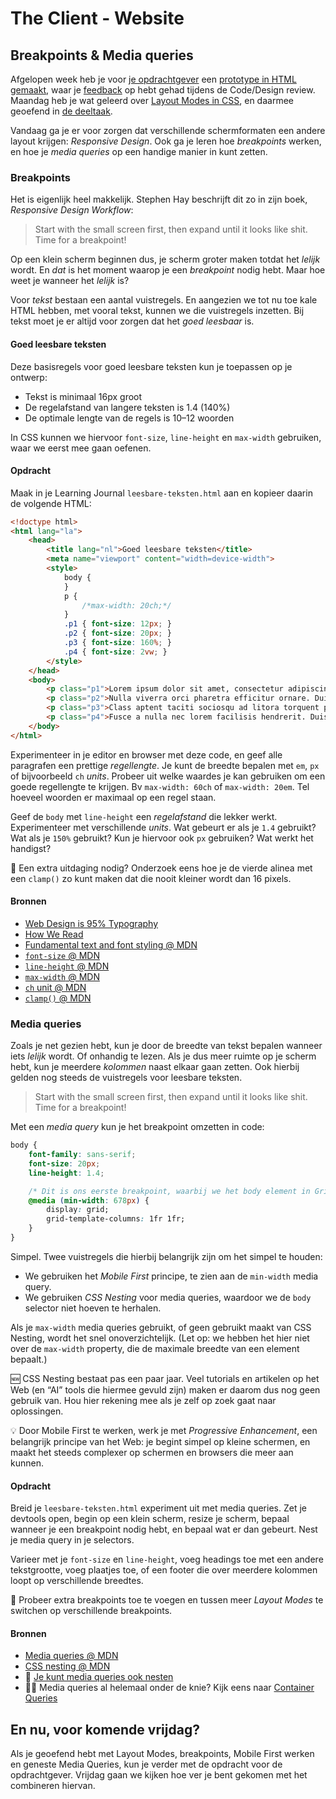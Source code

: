 # The Client - Website

<!--

De studenten leren veel over layout en layout modes.
We vragen veel responsive in de DoD's.
Is het misschien logischer in een workshop in te gaan op media queries? En daarin de leesregels introduceren bij het bepalen van een breakpoint of fluid layout?

Via kolommen. En dan de 'design' vraag: Hoe breed is een kolom?
Een kolom is een telefoon, dat is ook een leuke benadering.


En media query uitleggen. En mee laten spelen in hun Learning Journal. opdrachtje ... 

-->

## Breakpoints & Media queries

Afgelopen week heb je voor [je opdrachtgever](sprint-planning.md) een [prototype in HTML gemaakt](prototyping.md), waar je [feedback](code-design-review-prototype-en-html.md) op hebt gehad tijdens de Code/Design review. Maandag heb je wat geleerd over [Layout Modes in CSS](layout-in-css.md), en daarmee geoefend in [de deeltaak](https://github.com/fdnd-task/layout-in-css).

Vandaag ga je er voor zorgen dat verschillende schermformaten een andere layout krijgen: _Responsive Design_. Ook ga je leren hoe _breakpoints_ werken, en hoe je _media queries_ op een handige manier in kunt zetten.


### Breakpoints

Het is eigenlijk heel makkelijk. Stephen Hay beschrijft dit zo in zijn boek, _Responsive Design Workflow_:

> Start with the small screen first, then expand until it looks like shit. Time for a breakpoint!

Op een klein scherm beginnen dus, je scherm groter maken totdat het _lelijk_ wordt. En _dat_ is het moment waarop je een _breakpoint_ nodig hebt. Maar hoe weet je wanneer het _lelijk_ is?

Voor _tekst_ bestaan een aantal vuistregels. En aangezien we tot nu toe kale HTML hebben, met vooral tekst, kunnen we die vuistregels inzetten. Bij tekst moet je er altijd voor zorgen dat het _goed leesbaar_ is.


#### Goed leesbare teksten

Deze basisregels voor goed leesbare teksten kun je toepassen op je ontwerp:

- Tekst is minimaal 16px groot
- De regelafstand van langere teksten is 1.4 (140%)
- De optimale lengte van de regels is 10–12 woorden

In CSS kunnen we hiervoor `font-size`, `line-height` en `max-width` gebruiken, waar we eerst mee gaan oefenen.

#### Opdracht

Maak in je Learning Journal `leesbare-teksten.html` aan en kopieer daarin de volgende HTML:

```html
<!doctype html>
<html lang="la">
    <head>
        <title lang="nl">Goed leesbare teksten</title>
        <meta name="viewport" content="width=device-width">
        <style>
            body {
            }
            p {
                /*max-width: 20ch;*/
            }
            .p1 { font-size: 12px; }
            .p2 { font-size: 20px; }
            .p3 { font-size: 160%; }
            .p4 { font-size: 2vw; }
        </style>
    </head>
    <body>
        <p class="p1">Lorem ipsum dolor sit amet, consectetur adipiscing elit. Pellentesque convallis scelerisque ipsum sed tempor. Pellentesque habitant morbi tristique senectus et netus et malesuada fames ac turpis egestas. Phasellus tincidunt neque at rutrum semper. Morbi molestie, nibh vitae dictum gravida, eros sapien facilisis risus, id fringilla lectus augue a nisi. Duis non vestibulum sapien. Curabitur non congue dui. Pellentesque erat arcu, porta vel finibus non, iaculis non diam. Mauris a nulla ac mi sollicitudin suscipit. Duis tincidunt volutpat sapien ac bibendum. Morbi eu ipsum dolor. Proin accumsan faucibus interdum.</p>
        <p class="p2">Nulla viverra orci pharetra efficitur ornare. Duis venenatis, justo nec dictum commodo, metus sapien euismod velit, in bibendum elit nibh vitae ipsum. Mauris lacinia nec justo ac bibendum. Sed scelerisque a sapien ac ultricies. Aenean felis ipsum, scelerisque quis urna ac, blandit venenatis odio. Praesent vitae varius odio, quis pellentesque libero. Proin ac justo imperdiet, porttitor elit vitae, gravida arcu. Curabitur nec dolor pharetra, aliquam elit pretium, imperdiet lectus. Pellentesque dictum ante a nisl eleifend semper. Ut pulvinar velit eu turpis mollis rutrum. Vestibulum pharetra mi nec ullamcorper dignissim. Phasellus tempus turpis quis dui venenatis, eget tristique ante sollicitudin. Vestibulum faucibus tortor et varius hendrerit. Suspendisse ut lacinia velit. Donec eu tempus purus, non lacinia purus.</p>
        <p class="p3">Class aptent taciti sociosqu ad litora torquent per conubia nostra, per inceptos himenaeos. Sed id metus est. Mauris nisl velit, volutpat vel semper non, volutpat eget urna. Praesent laoreet diam ut aliquam laoreet. Sed porttitor, dui eget interdum sagittis, enim risus posuere urna, in scelerisque erat urna eget ante. Nullam velit lacus, mollis suscipit euismod sit amet, volutpat eget ex. Nullam rhoncus diam at pellentesque faucibus. Lorem ipsum dolor sit amet, consectetur adipiscing elit. Maecenas lorem lorem, laoreet a metus ac, ornare commodo risus. Sed nulla mi, fringilla lacinia eleifend in, vestibulum ut velit.</p>
        <p class="p4">Fusce a nulla nec lorem facilisis hendrerit. Duis lacinia ornare aliquet. Proin nec ligula viverra, fermentum libero eget, sodales sapien. In in nunc massa. Sed eget feugiat arcu, vitae gravida tortor. Donec ultrices ligula sit amet hendrerit egestas. Donec sagittis fringilla libero, quis gravida nunc pulvinar vitae. Integer malesuada purus at felis rhoncus, sit amet posuere sapien faucibus. Ut facilisis felis quis elit rutrum, dapibus porttitor elit tempor. Etiam ullamcorper arcu mattis felis pulvinar tempor. Curabitur sit amet massa porttitor, varius orci et, elementum nulla. Etiam viverra ultrices lorem ac viverra. Nunc convallis eget lorem sit amet condimentum. In augue diam, ultricies at lacinia vitae, eleifend id urna. Aenean tempor lacus lectus, ac ultrices nibh efficitur ac.</p>
    </body>
</html>
```

Experimenteer in je editor en browser met deze code, en geef alle paragrafen een prettige _regellengte_. Je kunt de breedte bepalen met `em`, `px` of bijvoorbeeld `ch` _units_. Probeer uit welke waardes je kan gebruiken om een goede regellengte te krijgen. Bv `max-width: 60ch` of `max-width: 20em`. Tel hoeveel woorden er maximaal op een regel staan.

Geef de `body` met `line-height` een _regelafstand_ die lekker werkt. Experimenteer met verschillende _units_. Wat gebeurt er als je `1.4` gebruikt? Wat als je `150%` gebruikt? Kun je hiervoor ook `px` gebruiken? Wat werkt het handigst?

💪 Een extra uitdaging nodig? Onderzoek eens hoe je de vierde alinea met een `clamp()` zo kunt maken dat die nooit kleiner wordt dan 16 pixels.


#### Bronnen

- [Web Design is 95% Typography](https://ia.net/topics/the-web-is-all-about-typography-period)
- [How We Read](https://alistapart.com/article/how-we-read)
- [Fundamental text and font styling @ MDN](https://developer.mozilla.org/en-US/docs/Learn/CSS/Styling_text/Fundamentals)
- [`font-size` @ MDN](https://developer.mozilla.org/en-US/docs/Web/CSS/font-size)
- [`line-height` @ MDN](https://developer.mozilla.org/en-US/docs/Web/CSS/line-height)
- [`max-width` @ MDN](https://developer.mozilla.org/en-US/docs/Web/CSS/max-width)
- [`ch` unit @ MDN](https://developer.mozilla.org/en-US/docs/Web/CSS/length#ch)
- [`clamp()` @ MDN](https://developer.mozilla.org/en-US/docs/Web/CSS/clamp)


### Media queries

Zoals je net gezien hebt, kun je door de breedte van tekst bepalen wanneer iets _lelijk_ wordt. Of onhandig te lezen. Als je dus meer ruimte op je scherm hebt, kun je meerdere _kolommen_ naast elkaar gaan zetten. Ook hierbij gelden nog steeds de vuistregels voor leesbare teksten.

> Start with the small screen first, then expand until it looks like shit. Time for a breakpoint!

<!-- Video van resize? -->

Met een _media query_ kun je het breakpoint omzetten in code:

```css
body {
    font-family: sans-serif;
    font-size: 20px;
    line-height: 1.4;

    /* Dit is ons eerste breakpoint, waarbij we het body element in Grid Layout zetten */
    @media (min-width: 678px) {
        display: grid;
        grid-template-columns: 1fr 1fr;
    }
}
```

Simpel. Twee vuistregels die hierbij belangrijk zijn om het simpel te houden:

- We gebruiken het _Mobile First_ principe, te zien aan de `min-width` media query.
- We gebruiken _CSS Nesting_ voor media queries, waardoor we de `body` selector niet hoeven te herhalen.

Als je `max-width` media queries gebruikt, of geen gebruikt maakt van CSS Nesting, wordt het snel onoverzichtelijk. (Let op: we hebben het hier niet over de `max-width` property, die de maximale breedte van een element bepaalt.)

🆕 CSS Nesting bestaat pas een paar jaar. Veel tutorials en artikelen op het Web (en “AI” tools die hiermee gevuld zijn) maken er daarom dus nog geen gebruik van. Hou hier rekening mee als je zelf op zoek gaat naar oplossingen.

💡 Door Mobile First te werken, werk je met _Progressive Enhancement_, een belangrijk principe van het Web: je begint simpel op kleine schermen, en maakt het steeds complexer op schermen en browsers die meer aan kunnen.

#### Opdracht

Breid je `leesbare-teksten.html` experiment uit met media queries. Zet je devtools open, begin op een klein scherm, resize je scherm, bepaal wanneer je een breakpoint nodig hebt, en bepaal wat er dan gebeurt. Nest je media query in je selectors.

Varieer met je `font-size` en `line-height`, voeg headings toe met een andere tekstgrootte, voeg plaatjes toe, of een footer die over meerdere kolommen loopt op verschillende breedtes.

💪 Probeer extra breakpoints toe te voegen en tussen meer _Layout Modes_ te switchen op verschillende breakpoints.

#### Bronnen

- [Media queries @ MDN](https://developer.mozilla.org/en-US/docs/Web/CSS/CSS_media_queries/Using_media_queries)
- [CSS nesting @ MDN](https://developer.mozilla.org/en-US/docs/Web/CSS/CSS_nesting/Using_CSS_nesting)
- 💪 [Je kunt media queries ook nesten](https://developer.mozilla.org/en-US/docs/Web/CSS/CSS_nesting/Nesting_at-rules#multiple_nested_media_at-rules)
- 💪💪 Media queries al helemaal onder de knie? Kijk eens naar [Container Queries](https://developer.mozilla.org/en-US/docs/Web/CSS/CSS_containment/Container_queries)


## En nu, voor komende vrijdag?

Als je geoefend hebt met Layout Modes, breakpoints, Mobile First werken en geneste Media Queries, kun je verder met de opdracht voor de opdrachtgever. Vrijdag gaan we kijken hoe ver je bent gekomen met het combineren hiervan.